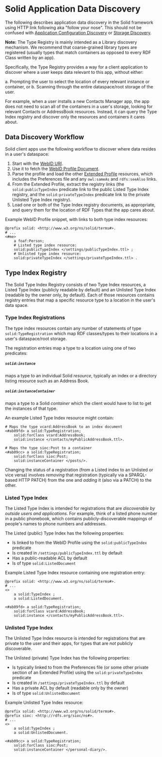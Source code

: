 # Solid Application Data Discovery

The following describes application data discovery in the Solid framework
using HTTP link following aka "follow your nose". This should not be
confused with [Application Configuration
Discovery](https://github.com/solid/solid/tree/master/proposals/app-discovery.md)
or [Storage
Discovery](https://github.com/solid/solid-spec/blob/master/solid-webid-profiles.md#storage-discovery).

**Note:** The Type Registry is mainly intended as a Library discovery mechanism.
We recommend that coarse-grained library types are registered (usually types
that match containers as opposed to every RDF Class written by an app).

Specifically, the Type Registry provides a way for a client application to
discover where a user keeps data relevant to this app, without either:

a. Prompting the user to select the location of every relevant instance or
  container, or
b. Scanning through the entire dataspace/root storage of the user.

For example, when a user installs a new Contacts Manager app, the app does not
need to scan all of the containers in a user's storage, looking for relevant
Contacts or AddressBook resources. Instead, it can query the Type Index registry
and discover only the resources and containers it cares about.

## Data Discovery Workflow

Solid client apps use the following workflow to discover where data resides in
a user's dataspace:

1. Start with the [WebID URI](https://github.com/solid/solid-spec#identity).
2. Use it to fetch the [WebID Profile
  Document](https://github.com/solid/solid-spec#profiles).
3. Parse the profile and load the other [Extended
  Profile](https://github.com/solid/solid-spec/blob/master/solid-webid-profiles.md#extended-profile)
  resources, which includes the Preferences file and any `owl:sameAs` and
  `rdfs:seeAlso` links.
4. From the Extended Profile, extract the registry links
  (the `solid:publicTypeIndex` predicate link to the public Listed Type Index
  registry, and the `solid:privateTypeIndex` predicate link to the private
  Unlisted Type Index registry).
5. Load one or both of the Type Index registry documents, as appropriate, and
  query them for the location of RDF Types that the app cares about.

Example WebID Profile snippet, with links to both type index resources:

```ttl
@prefix solid: <http://www.w3.org/ns/solid/terms#>.
# ...
<#me>
    a foaf:Person;
    # Listed type index resource:
    solid:publicTypeIndex </settings/publicTypeIndex.ttl> ;  
    # Unlisted type index resource:
    solid:privateTypeIndex </settings/privateTypeIndex.ttl> .
```

## Type Index Registry

The Solid Type Index Registry consists of two Type Index resources, a
Listed Type Index (publicly readable by default) and an Unlisted Type Index
(readable by the owner only, by default). Each of those resources
contains registry entries that map a specific resource type to a location in
the user's data space.

### Type Index Registrations

The type index resources contain any number of statements of type
`solid:TypeRegistration` which map RDF classes/types to their locations in a
user's dataspace/root storage.

The registration entries map a type to a location using one of two predicates:

##### `solid:instance`
maps a type to an individual Solid *resource*, typically an index or a directory listing resource such as an Address Book.

##### `solid:instanceContainer`
maps a type to a Solid *container* which the client would have to list to get
the instances of that type.

An example Listed Type Index resource might contain:

```ttl
# Maps the type vcard:AddressBook to an index document
<#ab09fd> a solid:TypeRegistration;
    solid:forClass vcard:AddressBook;
    solid:instance </contacts/myPublicAddressBook.ttl>.

# Maps the type sioc:Post to a container
<#ab09cc> a solid:TypeRegistration;
    solid:forClass sioc:Post;
    solid:instanceContainer </posts/>.
```

Changing the status of a registration (from a Listed index to an Unlisted or
vice versa) involves *removing* that registration (typically via a SPARQL-based
HTTP PATCH) from the one and *adding* it (also via a PATCH) to the other.

### Listed Type Index

The Listed Type Index is intended for registrations that are *discoverable by
outside users and applications*. For example, think of a listed phone number in
a public phonebook, which contains publicly-discoverable mappings of people's
names to phone numbers and addresses.

The Listed (public) Type Index has the following properties:

* Is linked to from the WebID Profile using the `solid:publicTypeIndex`
  predicate
* Is created in `/settings/publicTypeIndex.ttl` by default
* Has a public-readable ACL by default
* Is of type `solid:ListedDocument`

Example Listed Type Index resource containing one registration entry:

```ttl
@prefix solid: <http://www.w3.org/ns/solid/terms#>.
# ...
<>
    a solid:TypeIndex ;
    a solid:ListedDocument.

<#ab09fd> a solid:TypeRegistration;
    solid:forClass vcard:AddressBook;
    solid:instance </contacts/myPublicAddressBook.ttl>.
```

### Unlisted Type Index

The Unlisted Type Index resource is intended for registrations that are private
to the user and their apps, for types that are *not* publicly discoverable.

The Unlisted (private) Type Index has the following properties:

* Is typically linked to from the Preferences file (or some other private
  section of an Extended Profile) using the `solid:privateTypeIndex` predicate
* Is created in `/settings/privateTypeIndex.ttl` by default
* Has a private ACL by default (readable only by the owner)
* Is of type `solid:UnlistedDocument`

Example Unlisted Type Index resource:

```ttl
@prefix solid: <http://www.w3.org/ns/solid/terms#>.
@prefix sioc: <http://rdfs.org/sioc/ns#>.
# ...
<>
    a solid:TypeIndex ;
    a solid:UnlistedDocument.

<#ab09cc> a solid:TypeRegistration;
    solid:forClass sioc:Post;
    solid:instanceContainer </personal-diary/>.
```
